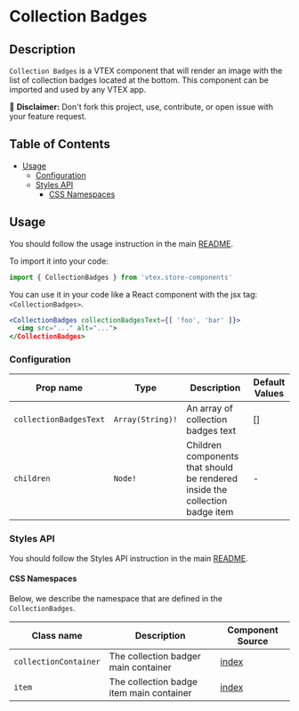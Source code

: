 # Collection Badges

## Description

`Collection Badges` is a VTEX component that will render an image with the list of collection badges located at the bottom.
This component can be imported and used by any VTEX app.

:loudspeaker: **Disclaimer:** Don't fork this project, use, contribute, or open issue with your feature request.

## Table of Contents
- [Usage](#usage)
  - [Configuration](#configuration)
  - [Styles API](#styles-api)
    - [CSS Namespaces](#css-namespaces)

## Usage

You should follow the usage instruction in the main [README](https://github.com/vtex-apps/store-components/blob/master/README.md#usage).

To import it into your code: 
```js
import { CollectionBadges } from 'vtex.store-components'
```

You can use it in your code like a React component with the jsx tag: `<CollectionBadges>`. 
```jsx
<CollectionBadges collectionBadgesText={[ 'foo', 'bar' ]}>
  <img src="..." alt="...">
</CollectionBadges>
```

### Configuration

| Prop name | Type | Description | Default Values |
| --------- | ---- | ----------- | -------------- |
| `collectionBadgesText` | `Array(String)!` | An array of collection badges text | [] |
| `children` | `Node!` | Children components that should be rendered inside the collection badge item | - |

### Styles API
You should follow the Styles API instruction in the main [README](/README.md#styles-api).

#### CSS Namespaces

Below, we describe the namespace that are defined in the `CollectionBadges`.

| Class name | Description | Component Source |
| ---------- | ----------- | ---------------- |
| `collectionContainer` | The collection badger main container | [index](/react/components/CollectionBadges/index.js) |
| `item` | The collection badge item main container | [index](/react/components/CollectionBadges/components/CollectionBadgeItem.js) |